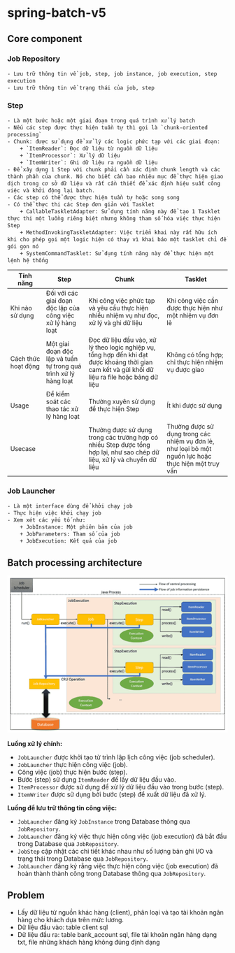 # spring-batch-v5

## Core component
### Job Repository
    - Lưu trữ thông tin về job, step, job instance, job execution, step execution
    - Lưu trữ thông tin về trạng thái của job, step
### Step
    - Là một bước hoặc một giai đoạn trong quá trình xử lý batch
    - Nếu các step được thực hiện tuần tự thì gọi là `chunk-oriented processing`
    - Chunk: được sử dụng để xử lý các logic phức tạp với các giai đoạn:
        + `ItemReader`: Đọc dữ liệu từ nguồn dữ liệu
        + `ItemProcessor`: Xử lý dữ liệu
        + `ItemWriter`: Ghi dữ liệu ra nguồn dữ liệu
    - Để xây dựng 1 Step với chunk phải cần xác định chunk length và các thành phần của chunk. Nó cho biết cần bao nhiêu mục để thực hiện giao dịch trong cơ sở dữ liệu và rất cần thiết để xác định hiệu suất công việc và khởi động lại batch.
    - Các step có thể được thực hiện tuần tự hoặc song song
    - Có thể thực thi các Step đơn giản với Tasklet
        + CallableTaskletAdapter: Sử dụng tính năng này để tạo 1 Tasklet thực thi một luồng riêng biệt nhưng không tham số hóa việc thực hiện Step
        + MethodInvokingTaskletAdapter: Việc triển khai này rất hữu ích khi cho phép gọi một logic hiện có thay vì khai báo một tasklet chỉ để gói gọn nó
        + SystemCommandTasklet: Sử dụng tính năng này để thực hiện một lệnh hệ thống

| Tính năng           | Step                                 | Chunk                                                                                                                                             | Tasklet                            |
|---------------------|--------------------------------------|---------------------------------------------------------------------------------------------------------------------------------------------------|------------------------------------|
| Khi nào sử dụng     | Đối với các giai đoạn độc lập của công việc xử lý hàng loạt | Khi công việc phức tạp và yêu cầu thực hiện nhiều nhiệm vụ như đọc, xử lý và ghi dữ liệu                                                          | Khi công việc cần được thực hiện như một nhiệm vụ đơn lẻ   |
| Cách thức hoạt động | Một giai đoạn độc lập và tuần tự trong quá trình xử lý hàng loạt | Đọc dữ liệu đầu vào, xử lý theo logic nghiệp vụ, tổng hợp đến khi đạt được khoảng thời gian cam kết và gửi khối dữ liệu ra file hoặc bảng dữ liệu | Không có tổng hợp; chỉ thực hiện nhiệm vụ được giao         |
| Usage               | Để kiểm soát các thao tác xử lý hàng loạt | Thường xuyên sử dụng để thực hiện Step                                                                                                            | Ít khi được sử dụng                   |
| Usecase             |                                      | Thường được sử dụng trong các trường hợp có nhiều Step được tổng hợp lại, như sao chép dữ liệu, xử lý và chuyển dữ liệu                           | Thường được sử dụng trong các nhiệm vụ đơn lẻ, như loại bỏ một nguồn lực hoặc thực hiện một truy vấn |

### Job Launcher
    - Là một interface dùng để khởi chạy job
    - Thực hiện việc khởi chạy job
    - Xem xét các yếu tố như: 
        + JobInstance: Một phiên bản của job
        + JobParameters: Tham số của job
        + JobExecution: Kết quả của job


## Batch processing architecture
![img.png](img.png)

**Luồng xử lý chính:**
- `JobLauncher` được khởi tạo từ trình lập lịch công việc (job scheduler).
- `JobLauncher` thực hiện công việc (job).
- Công việc (job) thực hiện bước (step).
- Bước (step) sử dụng `ItemReader` để lấy dữ liệu đầu vào.
- `ItemProcessor` được sử dụng để xử lý dữ liệu đầu vào trong bước (step).
- `ItemWriter` được sử dụng bởi bước (step) để xuất dữ liệu đã xử lý.

**Luồng để lưu trữ thông tin công việc:**
- `JobLauncher` đăng ký `JobInstance` trong Database thông qua `JobRepository`.
- `JobLauncher` đăng ký việc thực hiện công việc (job execution) đã bắt đầu trong Database qua `JobRepository`.
- `JobStep` cập nhật các chi tiết khác nhau như số lượng bản ghi I/O và trạng thái trong Database qua `JobRepository`.
- `JobLauncher` đăng ký rằng việc thực hiện công việc (job execution) đã hoàn thành thành công trong Database thông qua `JobRepository`.


## Problem
- Lấy dữ liệu từ nguồn khác hàng (client), phân loại và tạo tài khoản ngân hàng cho khách dựa trên mức lương.
- Dữ liệu đầu vào: table client sql
- Dữ liệu đầu ra: table bank_account sql, file tài khoản ngân hàng dạng txt, file những khách hàng không đúng định dạng
